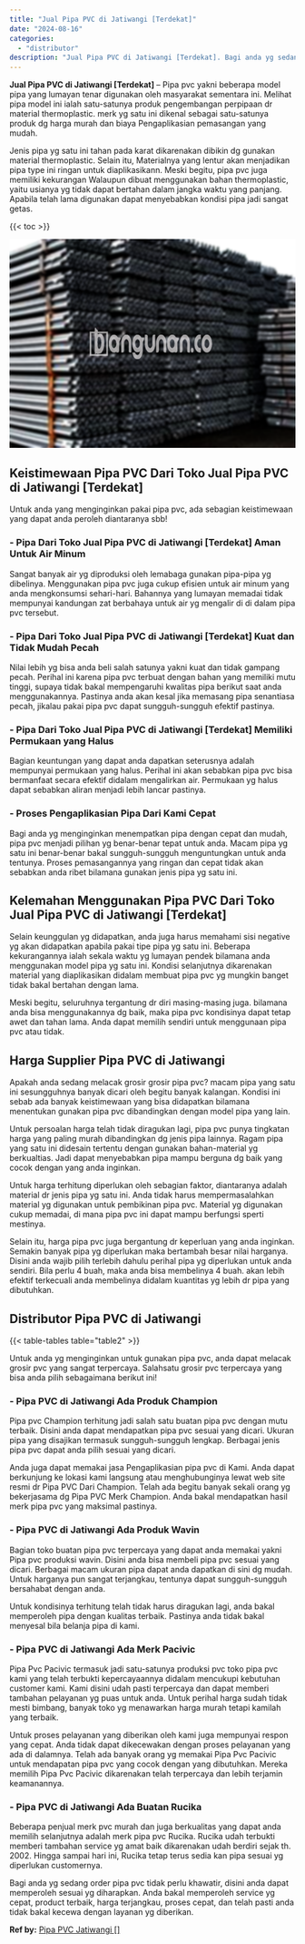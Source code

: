```yaml
---
title: "Jual Pipa PVC di Jatiwangi [Terdekat]"
date: "2024-08-16"
categories: 
  - "distributor"
description: "Jual Pipa PVC di Jatiwangi [Terdekat]. Bagi anda yg sedang order pipa pvc tidak perlu khawatir, disini anda dapat memperoleh sesuai yg diharapkan. Anda bakal..."
---
```


**Jual Pipa PVC di Jatiwangi \[Terdekat\]** – Pipa pvc yakni beberapa model pipa yang lumayan tenar digunakan oleh masyarakat sementara ini. Melihat pipa model ini ialah satu-satunya produk pengembangan perpipaan dr material thermoplastic. merk yg satu ini dikenal sebagai satu-satunya produk dg harga murah dan biaya Pengaplikasian pemasangan yang mudah.

Jenis pipa yg satu ini tahan pada karat dikarenakan dibikin dg gunakan material thermoplastic. Selain itu, Materialnya yang lentur akan menjadikan pipa type ini ringan untuk diaplikasikann. Meski begitu, pipa pvc juga memiliki kekurangan Walaupun dibuat menggunakan bahan thermoplastic, yaitu usianya yg tidak dapat bertahan dalam jangka waktu yang panjang. Apabila telah lama digunakan dapat menyebabkan kondisi pipa jadi sangat getas.

{{< toc >}}

![Jual Pipa PVC di Jatiwangi [Terdekat]](/images/jaul-pipa-pvc-46.png)

## Keistimewaan Pipa PVC Dari Toko Jual Pipa PVC di Jatiwangi \[Terdekat\]

Untuk anda yang menginginkan pakai pipa pvc, ada sebagian keistimewaan yang dapat anda peroleh diantaranya sbb!

### \- Pipa Dari Toko Jual Pipa PVC di Jatiwangi \[Terdekat\] Aman Untuk Air Minum

Sangat banyak air yg diproduksi oleh lemabaga gunakan pipa-pipa yg dibelinya. Menggunakan pipa pvc juga cukup efisien untuk air minum yang anda mengkonsumsi sehari-hari. Bahannya yang lumayan memadai tidak mempunyai kandungan zat berbahaya untuk air yg mengalir di di dalam pipa pvc tersebut.

### \- Pipa Dari Toko Jual Pipa PVC di Jatiwangi \[Terdekat\] Kuat dan Tidak Mudah Pecah

Nilai lebih yg bisa anda beli salah satunya yakni kuat dan tidak gampang pecah. Perihal ini karena pipa pvc terbuat dengan bahan yang memiliki mutu tinggi, supaya tidak bakal mempengaruhi kwalitas pipa berikut saat anda menggunakannya. Pastinya anda akan kesal jika memasang pipa senantiasa pecah, jikalau pakai pipa pvc dapat sungguh-sungguh efektif pastinya.

### \- Pipa Dari Toko Jual Pipa PVC di Jatiwangi \[Terdekat\] Memiliki Permukaan yang Halus

Bagian keuntungan yang dapat anda dapatkan seterusnya adalah mempunyai permukaan yang halus. Perihal ini akan sebabkan pipa pvc bisa bermanfaat secara efektif didalam mengalirkan air. Permukaan yg halus dapat sebabkan aliran menjadi lebih lancar pastinya.

### \- Proses Pengaplikasian Pipa Dari Kami Cepat

Bagi anda yg menginginkan menempatkan pipa dengan cepat dan mudah, pipa pvc menjadi pilihan yg benar-benar tepat untuk anda. Macam pipa yg satu ini benar-benar bakal sungguh-sungguh menguntungkan untuk anda tentunya. Proses pemasangannya yang ringan dan cepat tidak akan sebabkan anda ribet bilamana gunakan jenis pipa yg satu ini.

## Kelemahan Menggunakan Pipa PVC Dari Toko Jual Pipa PVC di Jatiwangi \[Terdekat\]

Selain keunggulan yg didapatkan, anda juga harus memahami sisi negative yg akan didapatkan apabila pakai tipe pipa yg satu ini. Beberapa kekurangannya ialah sekala waktu yg lumayan pendek bilamana anda menggunakan model pipa yg satu ini. Kondisi selanjutnya dikarenakan material yang diaplikasikan didalam membuat pipa pvc yg mungkin banget tidak bakal bertahan dengan lama.

Meski begitu, seluruhnya tergantung dr diri masing-masing juga. bilamana anda bisa menggunakannya dg baik, maka pipa pvc kondisinya dapat tetap awet dan tahan lama. Anda dapat memilih sendiri untuk menggunaan pipa pvc atau tidak.

## Harga Supplier Pipa PVC di Jatiwangi

Apakah anda sedang melacak grosir grosir pipa pvc? macam pipa yang satu ini sesungguhnya banyak dicari oleh begitu banyak kalangan. Kondisi ini sebab ada banyak keistimewaan yang bisa didapatkan bilamana menentukan gunakan pipa pvc dibandingkan dengan model pipa yang lain.

Untuk persoalan harga telah tidak diragukan lagi, pipa pvc punya tingkatan harga yang paling murah dibandingkan dg jenis pipa lainnya. Ragam pipa yang satu ini didesain tertentu dengan gunakan bahan-material yg berkualtias. Jadi dapat menyebabkan pipa mampu berguna dg baik yang cocok dengan yang anda inginkan.

Untuk harga terhitung diperlukan oleh sebagian faktor, diantaranya adalah material dr jenis pipa yg satu ini. Anda tidak harus mempermasalahkan material yg digunakan untuk pembikinan pipa pvc. Material yg digunakan cukup memadai, di mana pipa pvc ini dapat mampu berfungsi sperti mestinya.

Selain itu, harga pipa pvc juga bergantung dr keperluan yang anda inginkan. Semakin banyak pipa yg diperlukan maka bertambah besar nilai harganya. Disini anda wajib pilih terlebih dahulu perihal pipa yg diperlukan untuk anda sendiri. Bila perlu 4 buah, maka anda bisa membelinya 4 buah. akan lebih efektif terkecuali anda membelinya didalam kuantitas yg lebih dr pipa yang dibutuhkan.

## Distributor Pipa PVC di Jatiwangi

{{< table-tables table="table2" >}}

Untuk anda yg menginginkan untuk gunakan pipa pvc, anda dapat melacak grosir pvc yang sangat terpercaya. Salahsatu grosir pvc terpercaya yang bisa anda pilih sebagaimana berikut ini!

### \- Pipa PVC di Jatiwangi Ada Produk Champion

Pipa pvc Champion terhitung jadi salah satu buatan pipa pvc dengan mutu terbaik. Disini anda dapat mendapatkan pipa pvc sesuai yang dicari. Ukuran pipa yang disajikan termasuk sungguh-sungguh lengkap. Berbagai jenis pipa pvc dapat anda pilih sesuai yang dicari.

Anda juga dapat memakai jasa Pengaplikasian pipa pvc di Kami. Anda dapat berkunjung ke lokasi kami langsung atau menghubunginya lewat web site resmi dr Pipa PVC Dari Champion. Telah ada begitu banyak sekali orang yg bekerjasama dg Pipa PVC Merk Champion. Anda bakal mendapatkan hasil merk pipa pvc yang maksimal pastinya.

### \- Pipa PVC di Jatiwangi Ada Produk Wavin

Bagian toko buatan pipa pvc terpercaya yang dapat anda memakai yakni Pipa pvc produksi wavin. Disini anda bisa membeli pipa pvc sesuai yang dicari. Berbagai macam ukuran pipa dapat anda dapatkan di sini dg mudah. Untuk harganya pun sangat terjangkau, tentunya dapat sungguh-sungguh bersahabat dengan anda.

Untuk kondisinya terhitung telah tidak harus diragukan lagi, anda bakal memperoleh pipa dengan kualitas terbaik. Pastinya anda tidak bakal menyesal bila belanja pipa di kami.

### \- Pipa PVC di Jatiwangi Ada Merk Pacivic

Pipa Pvc Pacivic termasuk jadi satu-satunya produksi pvc toko pipa pvc kami yang telah terbukti kepercayaannya didalam mencukupi kebutuhan customer kami. Kami disini udah pasti terpercaya dan dapat memberi tambahan pelayanan yg puas untuk anda. Untuk perihal harga sudah tidak mesti bimbang, banyak toko yg menawarkan harga murah tetapi kamilah yang terbaik.

Untuk proses pelayanan yang diberikan oleh kami juga mempunyai respon yang cepat. Anda tidak dapat dikecewakan dengan proses pelayanan yang ada di dalamnya. Telah ada banyak orang yg memakai Pipa Pvc Pacivic untuk mendapatan pipa pvc yang cocok dengan yang dibutuhkan. Mereka memilih Pipa Pvc Pacivic dikarenakan telah terpercaya dan lebih terjamin keamanannya.

### \- Pipa PVC di Jatiwangi Ada Buatan Rucika

Beberapa penjual merk pvc murah dan juga berkualitas yang dapat anda memilih selanjutnya adalah merk pipa pvc Rucika. Rucika udah terbukti memberi tambahan service yg amat baik dikarenakan udah berdiri sejak th. 2002. Hingga sampai hari ini, Rucika tetap terus sedia kan pipa sesuai yg diperlukan customernya.

Bagi anda yg sedang order pipa pvc tidak perlu khawatir, disini anda dapat memperoleh sesuai yg diharapkan. Anda bakal memperoleh service yg cepat, product terbaik, harga terjangkau, proses cepat, dan telah pasti anda tidak bakal kecewa dengan layanan yg diberikan.

**Ref by:** [Pipa PVC Jatiwangi []](https://id.wikipedia.org/wiki/Pipa)
